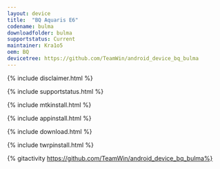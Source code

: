 ```yaml
---
layout: device
title:  "BQ Aquaris E6"
codename: bulma
downloadfolder: bulma
supportstatus: Current
maintainer: Kra1o5
oem: BQ
devicetree: https://github.com/TeamWin/android_device_bq_bulma
---
```


{% include disclaimer.html %}

{% include supportstatus.html %}

{% include mtkinstall.html %}

{% include appinstall.html %}

{% include download.html %}

{% include twrpinstall.html %}

{% gitactivity  https://github.com/TeamWin/android_device_bq_bulma%}
